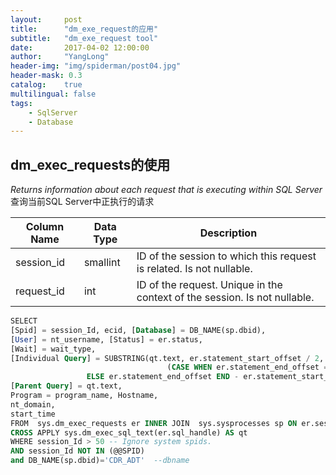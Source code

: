 ```yaml
---
layout:     post
title:      "dm_exe_request的应用"
subtitle:   "dm_exe_request tool"
date:       2017-04-02 12:00:00
author:     "YangLong"
header-img: "img/spiderman/post04.jpg"
header-mask: 0.3
catalog:    true 
multilingual: false  
tags:
    - SqlServer 
    - Database
---
```



## dm_exec_requests的使用

*Returns information about each request that is executing within SQL Server*  
查询当前SQL Server中正执行的请求  

Column Name|Data Type |Description|
---|---|---|
session_id 	|smallint 	|ID of the session to which this request is related. Is not nullable.|
request_id 	|int 	|ID of the request. Unique in the context of the session. Is not nullable.|

```sql
SELECT     
[Spid] = session_Id, ecid, [Database] = DB_NAME(sp.dbid),  
[User] = nt_username, [Status] = er.status, 
[Wait] = wait_type, 
[Individual Query] = SUBSTRING(qt.text, er.statement_start_offset / 2, 
                                   (CASE WHEN er.statement_end_offset = - 1 THEN LEN(CONVERT(NVARCHAR(MAX), qt.text))   * 2 
			     ELSE er.statement_end_offset END - er.statement_start_offset) / 2),
[Parent Query] = qt.text, 
Program = program_name, Hostname, 
nt_domain, 
start_time
FROM  sys.dm_exec_requests er INNER JOIN  sys.sysprocesses sp ON er.session_id = sp.spid 
CROSS APPLY sys.dm_exec_sql_text(er.sql_handle) AS qt
WHERE session_Id > 50 -- Ignore system spids.
AND session_Id NOT IN (@@SPID) 
and DB_NAME(sp.dbid)='CDR_ADT'  --dbname
```
